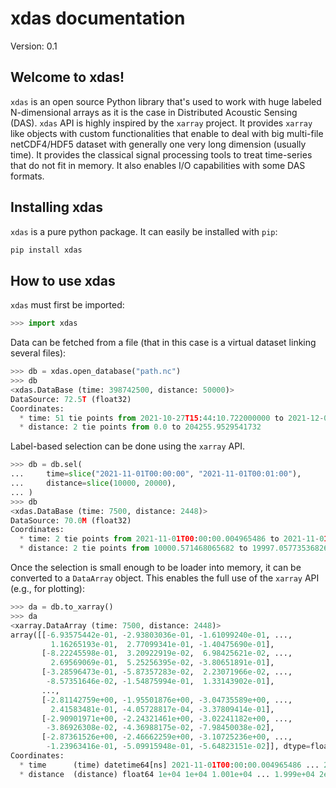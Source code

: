 # xdas documentation

Version: 0.1

## Welcome to xdas!

`xdas` is an open source Python library that's used to work with huge labeled
N-dimensional arrays as it is the case in Distributed Acoustic Sensing (DAS). `xdas` API
is highly inspired by the `xarray` project. It provides `xarray` like objects with custom
functionalities that enable to deal with big multi-file netCDF4/HDF5 dataset with
generally one very long dimension (usually time). It provides the classical signal
processing tools to treat time-series that do not fit in memory. It also enables I/O
capabilities with some DAS formats.

## Installing xdas

`xdas` is a pure python package. It can easily be installed with `pip`:

```bash
pip install xdas
```

## How to use xdas

`xdas` must first be imported:

```python
>>> import xdas
```

Data can be fetched from a file (that in this case is a virtual dataset linking
several files):

```python
>>> db = xdas.open_database("path.nc")
>>> db
<xdas.DataBase (time: 398742500, distance: 50000)>
DataSource: 72.5T (float32)
Coordinates:
  * time: 51 tie points from 2021-10-27T15:44:10.722000000 to 2021-12-03T15:45:18.419000000
  * distance: 2 tie points from 0.0 to 204255.9529541732
```

Label-based selection can be done using the `xarray` API.

```python
>>> db = db.sel(
...     time=slice("2021-11-01T00:00:00", "2021-11-01T00:01:00"),
...     distance=slice(10000, 20000),
... )
>>> db
<xdas.DataBase (time: 7500, distance: 2448)>
DataSource: 70.0M (float32)
Coordinates:
  * time: 2 tie points from 2021-11-01T00:00:00.004965486 to 2021-11-01T00:00:59.997391770
  * distance: 2 tie points from 10000.571468065682 to 19997.057735368264
```
Once the selection is small enough to be loader into memory, it can be converted to a
`DataArray` object. This enables the full use of the `xarray` API (e.g., for plotting):

```python
>>> da = db.to_xarray()
>>> da
<xarray.DataArray (time: 7500, distance: 2448)>
array([[-6.93575442e-01, -2.93803036e-01, -1.61099240e-01, ...,
         1.16265193e-01,  2.77099341e-01, -1.40475690e-01],
       [-8.22245598e-01,  3.20922919e-02,  6.98425621e-02, ...,
         2.69569069e-01,  5.25256395e-02, -3.80651891e-01],
       [-3.28596473e-01, -5.87357283e-02,  2.23071966e-02, ...,
        -8.57351646e-02, -1.54875994e-01,  1.33143902e-01],
       ...,
       [-2.81142759e+00, -1.95501876e+00, -3.04735589e+00, ...,
         2.41583481e-01, -4.05728817e-04, -3.37809414e-01],
       [-2.90901971e+00, -2.24321461e+00, -3.02241182e+00, ...,
        -3.86926308e-02, -4.36988175e-02, -7.98450038e-02],
       [-2.87361526e+00, -2.46662259e+00, -3.10725236e+00, ...,
        -1.23963416e-01, -5.09915948e-01, -5.64823151e-02]], dtype=float32)
Coordinates:
  * time      (time) datetime64[ns] 2021-11-01T00:00:00.004965486 ... 2021-11...
  * distance  (distance) float64 1e+04 1e+04 1.001e+04 ... 1.999e+04 2e+04
```
